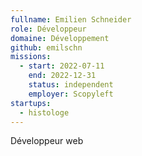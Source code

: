 ```yaml
---
fullname: Emilien Schneider
role: Développeur
domaine: Développement
github: emilschn
missions:
  - start: 2022-07-11
    end: 2022-12-31
    status: independent
    employer: Scopyleft
startups:
  - histologe
---
```


Développeur web
